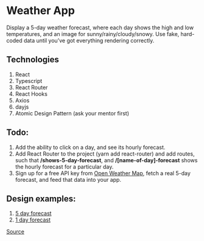 # Weather App

Display a 5-day weather forecast, where each day shows the high and low temperatures, and an image for sunny/rainy/cloudy/snowy. Use fake, hard-coded data until you’ve got everything rendering correctly.

## Technologies
1. React
2. Typescript
3. React Router
4. React Hooks
5. Axios
6. dayjs
7. Atomic Design Pattern (ask your mentor first)

## Todo:
1. Add the ability to click on a day, and see its hourly forecast.
2. Add React Router to the project (yarn add react-router) and add routes, such that **/shows-5-day-forecast**, and **/[name-of-day]-forecast** shows the hourly forecast for a particular day.
3. Sign up for a free API key from [Open Weather Map](https://openweathermap.org/), fetch a real 5-day forecast, and feed that data into your app.

## Design examples:
1. [5 day forecast](https://prnt.sc/t49a8q)
2. [1 day forecast](https://prnt.sc/t49dm8)



[Source](https://weather.com/weather/today/l/47.06,28.85?par=google&temp=c)
